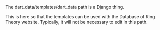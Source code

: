 The dart_data/templates/dart_data path is a Django thing.

This is here so that the templates can be used with the Database of Ring Theory website.
Typically, it will not be necessary to edit in this path.